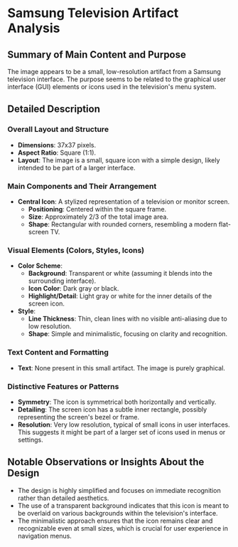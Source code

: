 # Samsung Television Artifact Analysis

## Summary of Main Content and Purpose
The image appears to be a small, low-resolution artifact from a Samsung television interface. The purpose seems to be related to the graphical user interface (GUI) elements or icons used in the television's menu system.

## Detailed Description

### Overall Layout and Structure
- **Dimensions**: 37x37 pixels.
- **Aspect Ratio**: Square (1:1).
- **Layout**: The image is a small, square icon with a simple design, likely intended to be part of a larger interface.

### Main Components and Their Arrangement
- **Central Icon**: A stylized representation of a television or monitor screen.
  - **Positioning**: Centered within the square frame.
  - **Size**: Approximately 2/3 of the total image area.
  - **Shape**: Rectangular with rounded corners, resembling a modern flat-screen TV.

### Visual Elements (Colors, Styles, Icons)
- **Color Scheme**:
  - **Background**: Transparent or white (assuming it blends into the surrounding interface).
  - **Icon Color**: Dark gray or black.
  - **Highlight/Detail**: Light gray or white for the inner details of the screen icon.
- **Style**:
  - **Line Thickness**: Thin, clean lines with no visible anti-aliasing due to low resolution.
  - **Shape**: Simple and minimalistic, focusing on clarity and recognition.

### Text Content and Formatting
- **Text**: None present in this small artifact. The image is purely graphical.

### Distinctive Features or Patterns
- **Symmetry**: The icon is symmetrical both horizontally and vertically.
- **Detailing**: The screen icon has a subtle inner rectangle, possibly representing the screen's bezel or frame.
- **Resolution**: Very low resolution, typical of small icons in user interfaces. This suggests it might be part of a larger set of icons used in menus or settings.

## Notable Observations or Insights About the Design
- The design is highly simplified and focuses on immediate recognition rather than detailed aesthetics.
- The use of a transparent background indicates that this icon is meant to be overlaid on various backgrounds within the television's interface.
- The minimalistic approach ensures that the icon remains clear and recognizable even at small sizes, which is crucial for user experience in navigation menus.